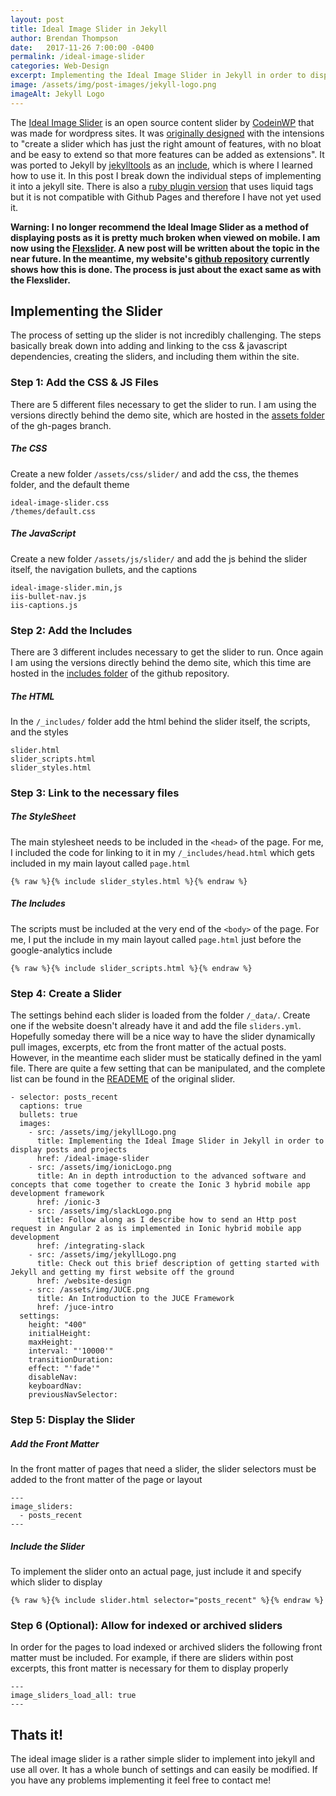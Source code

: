 ```yaml
---
layout: post
title: Ideal Image Slider in Jekyll
author: Brendan Thompson
date:   2017-11-26 7:00:00 -0400
permalink: /ideal-image-slider
categories: Web-Design
excerpt: Implementing the Ideal Image Slider in Jekyll in order to display posts and projects
image: /assets/img/post-images/jekyll-logo.png
imageAlt: Jekyll Logo
---
```


The [Ideal Image Slider](https://jekylltools.github.io/jekyll-ideal-image-slider-include/examples/) is an open source content slider by [CodeinWP](https://github.com/Codeinwp) that was made for wordpress sites. It was [originally designed](https://github.com/Codeinwp/Ideal-Image-Slider-JS) with the intensions to "create a slider which has just the right amount of features, with no bloat and be easy to extend so that more features can be added as extensions". It was ported to Jekyll by [jekylltools](https://github.com/jekylltools) as an [include](https://github.com/jekylltools/jekyll-ideal-image-slider-include), which is where I learned how to use it. In this post I break down the individual steps of implementing it into a jekyll site. There is also a [ruby plugin version](https://github.com/jekylltools/jekyll-ideal-image-slider) that uses liquid tags but it is not compatible with Github Pages and therefore I have not yet used it.

<strong>Warning: I no longer recommend the Ideal Image Slider as a method of displaying posts as it is pretty much broken when viewed on mobile. I am now using the [Flexslider](http://flexslider.woothemes.com/). A new post will be written about the topic in the near future. In the meantime, my website's [github repository](https://github.com/brenthompson2/brenthompson2.github.io) currently shows how this is done. The process is just about the exact same as with the Flexslider.</strong>

## Implementing the Slider

The process of setting up the slider is not incredibly challenging. The steps basically break down into adding and linking to the css & javascript dependencies, creating the sliders, and including them within the site.

### Step 1: Add the CSS & JS Files

There are 5 different files necessary to get the slider to run. I am using the versions directly behind the demo site, which are hosted in the [assets folder](https://github.com/jekylltools/jekyll-ideal-image-slider-include/tree/gh-pages/assets) of the gh-pages branch.

##### The CSS

Create a new folder `/assets/css/slider/` and add the css, the themes folder, and the default theme

	ideal-image-slider.css
	/themes/default.css

##### The JavaScript

Create a new folder `/assets/js/slider/` and add the js behind the slider itself, the navigation bullets, and the captions

	ideal-image-slider.min,js
	iis-bullet-nav.js
	iis-captions.js

### Step 2: Add the Includes

There are 3 different includes necessary to get the slider to run. Once again I am using the versions directly behind the demo site, which this time are hosted in the [includes folder](https://github.com/jekylltools/jekyll-ideal-image-slider-include/tree/gh-pages/_includes) of the github repository.

##### The HTML

In the `/_includes/` folder add the html behind the slider itself, the scripts, and the styles

	slider.html
	slider_scripts.html
	slider_styles.html

### Step 3: Link to the necessary files

##### The StyleSheet

The main stylesheet needs to be included in the `<head>` of the page. For me, I included the code for linking to it in my `/_includes/head.html` which gets included in my main layout called `page.html`

	{% raw %}{% include slider_styles.html %}{% endraw %}

##### The Includes

The scripts must be included at the very end of the `<body>` of the page. For me, I put the include in my main layout called `page.html` just before the google-analytics include

	{% raw %}{% include slider_scripts.html %}{% endraw %}

### Step 4: Create a Slider

The settings behind each slider is loaded from the folder `/_data/`. Create one if the website doesn't already have it and add the file `sliders.yml`. Hopefully someday there will be a nice way to have the slider dynamically pull images, excerpts, etc from the front matter of the actual posts. However, in the meantime each slider must be statically defined in the yaml file. There are quite a few setting that can be manipulated, and the complete list can be found in the [READEME](https://github.com/Codeinwp/Ideal-Image-Slider-JS/blob/master/README.md) of the original slider.

	- selector: posts_recent
	  captions: true
	  bullets: true
	  images:
	    - src: /assets/img/jekyllLogo.png
	      title: Implementing the Ideal Image Slider in Jekyll in order to display posts and projects
	      href: /ideal-image-slider
	    - src: /assets/img/ionicLogo.png
	      title: An in depth introduction to the advanced software and concepts that come together to create the Ionic 3 hybrid mobile app development framework
	      href: /ionic-3
	    - src: /assets/img/slackLogo.png
	      title: Follow along as I describe how to send an Http post request in Angular 2 as is implemented in Ionic hybrid mobile app development
	      href: /integrating-slack
	    - src: /assets/img/jekyllLogo.png
	      title: Check out this brief description of getting started with Jekyll and getting my first website off the ground
	      href: /website-design
	    - src: /assets/img/JUCE.png
	      title: An Introduction to the JUCE Framework
	      href: /juce-intro
	  settings:
	    height: "400"
	    initialHeight:
	    maxHeight:
	    interval: "'10000'"
	    transitionDuration:
	    effect: "'fade'"
	    disableNav:
	    keyboardNav:
	    previousNavSelector:

### Step 5: Display the Slider

##### Add the Front Matter

In the front matter of pages that need a slider, the slider selectors must be added to the front matter of the page or layout

	---
	image_sliders:
	  - posts_recent
	---

##### Include the Slider

To implement the slider onto an actual page, just include it and specify which slider to display

	{% raw %}{% include slider.html selector="posts_recent" %}{% endraw %}


### Step 6 (Optional): Allow for indexed or archived sliders

In order for the pages to load indexed or archived sliders the following front matter must be included. For example, if there are sliders within post excerpts, this front matter is necessary for them to display properly

	---
	image_sliders_load_all: true
	---

## Thats it!

The ideal image slider is a rather simple slider to implement into jekyll and use all over. It has a whole bunch of settings and can easily be modified. If you have any problems implementing it feel free to contact me!